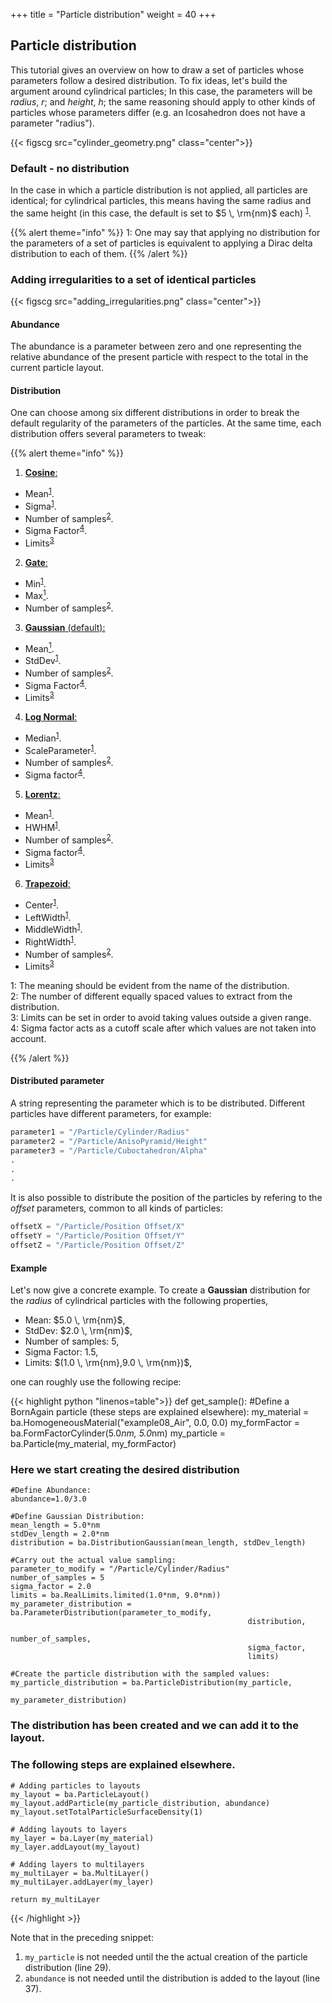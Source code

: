 +++
title = "Particle distribution"
weight = 40
+++

## Particle distribution

This tutorial gives an overview on how to draw a set of particles whose parameters 
follow a desired distribution.
To fix ideas, let's build the argument around cylindrical particles; 
In this case, the parameters will be *radius*, $r$; and *height*, $h$; the same reasoning 
should apply to other kinds of particles whose parameters differ 
(e.g. an Icosahedron does not have a parameter "radius").


{{< figscg src="cylinder_geometry.png" class="center">}}

### Default - no distribution

In the case in which a particle distribution is not applied, all particles 
are identical; for cylindrical particles, this means having the same radius 
and the same height (in this case, the default is set to $5 \, \rm{nm}$ each)
<sup>[1](#deltaDiracFootnote)</sup>.


{{% alert theme="info" %}}
<a name="deltaDiracFootnote">1</a>: One may say that applying no distribution for
the parameters of a set of particles is equivalent to applying a Dirac delta 
distribution to each of them.
{{% /alert %}}

### Adding irregularities to a set of identical particles

{{< figscg src="adding_irregularities.png" class="center">}}

#### Abundance

The abundance is a parameter between zero and one representing the relative 
abundance of the present particle with respect to the total in the 
current particle layout.

#### Distribution 
One can choose among six different distributions in order to break the default
regularity of the parameters of the particles. At the same time, each
distribution offers several parameters to tweak:

{{% alert theme="info" %}}

1. <a href="https://en.wikipedia.org/wiki/Raised_cosine_distribution" target="_blank">**Cosine**:</a> 
 - Mean<sup>[1](#evidentMeaning)</sup>.
 - Sigma<sup>[1](#evidentMeaning)</sup>.
 - Number of samples<sup>[2](#numberOfSamples)</sup>.
 - Sigma Factor<sup>[4](#sigmaFactor)</sup>.
 - Limits<sup>[3](#limits)</sup>
2. <a href="https://en.wikipedia.org/wiki/Discrete_uniform_distribution" target="_blank">**Gate**:</a> 
 - Min<sup>[1](#evidentMeaning)</sup>.
 - Max[<sup>1](#evidentMeaning)</sup>.
 - Number of samples<sup>[2](#numberOfSamples)</sup>.
3. <a href="https://en.wikipedia.org/wiki/Normal_distribution" target="_blank">**Gaussian** (default):</a> 
 - Mean[<sup>1](#evidentMeaning)</sup>.
 - StdDev<sup>[1](#evidentMeaning)</sup>.
 - Number of samples<sup>[2](#numberOfSamples)</sup>.
 - Sigma Factor<sup>[4](#sigmaFactor)</sup>.
 - Limits<sup>[3](#limits)</sup>
4. <a href="https://en.wikipedia.org/wiki/Log-normal_distribution" target="_blank">**Log Normal**:</a> 
 - Median<sup>[1](#evidentMeaning)</sup>.
 - ScaleParameter<sup>[1](#evidentMeaning)</sup>.
 - Number of samples<sup>[2](#numberOfSamples)</sup>.
 - Sigma factor<sup>[4](#sigmaFactor)</sup>.
5. <a href="https://en.wikipedia.org/wiki/Cauchy_distribution" target="_blank">**Lorentz**:</a> 
 - Mean<sup>[1](#evidentMeaning)</sup>.
 - HWHM<sup>[1](#evidentMeaning)</sup>.
 - Number of samples<sup>[2](#numberOfSamples)</sup>.
 - Sigma factor<sup>[4](#sigmaFactor)</sup>.
 - Limits<sup>[3](#limits)</sup>
6. <a href="https://en.wikipedia.org/wiki/Trapezoidal_distribution" target="_blank">**Trapezoid**:</a> 
 - Center<sup>[1](#evidentMeaning)</sup>.
 - LeftWidth<sup>[1](#evidentMeaning)</sup>.
 - MiddleWidth<sup>[1](#evidentMeaning)</sup>.
 - RightWidth<sup>[1](#evidentMeaning)</sup>.
 - Number of samples<sup>[2](#numberOfSamples)</sup>.
 - Limits<sup>[3](#limits)</sup>

<a name="evidentMeaning">1</a>: The meaning should be evident from the name of the distribution.  
<a name="numberOfSamples">2</a>: The number of different equally spaced values to extract from the distribution.  
<a name="limits">3</a>: Limits can be set in order to avoid taking values outside a given range.  
<a name="sigmaFactor">4</a>: Sigma factor acts as a cutoff scale after which values are not taken into account.  

{{% /alert %}}
#### Distributed parameter

A string representing the parameter which is to be distributed.
Different particles have different parameters, for example:

```python
parameter1 = "/Particle/Cylinder/Radius"
parameter2 = "/Particle/AnisoPyramid/Height"
parameter3 = "/Particle/Cuboctahedron/Alpha"
.
.
.
```

It is also possible to distribute the position of the particles by
refering to the *offset* parameters, common to all kinds of particles:

```python
offsetX = "/Particle/Position Offset/X"
offsetY = "/Particle/Position Offset/Y"
offsetZ = "/Particle/Position Offset/Z"
```

#### Example

Let's now give a concrete example. To create a **Gaussian** distribution for
the *radius* of cylindrical particles with the following properties,

   - Mean: $5.0 \, \rm{nm}$,
   - StdDev: $2.0 \, \rm{nm}$,
   - Number of samples: $5$,
   - Sigma Factor: $1.5$,
   - Limits: $(1.0 \, \rm{nm},9.0 \, \rm{nm})$,

one can roughly use the following recipe:

{{< highlight python "linenos=table">}}
def get_sample():
    #Define a BornAgain particle (these steps are explained elsewhere):
    my_material = ba.HomogeneousMaterial("example08_Air", 0.0, 0.0)
    my_formFactor = ba.FormFactorCylinder(5.0*nm, 5.0*nm)
    my_particle = ba.Particle(my_material, my_formFactor)
    
### Here we start creating the desired distribution ###

    #Define Abundance:
    abundance=1.0/3.0
    
    #Define Gaussian Distribution:
    mean_length = 5.0*nm
    stdDev_length = 2.0*nm
    distribution = ba.DistributionGaussian(mean_length, stdDev_length)
    
    #Carry out the actual value sampling:
    parameter_to_modify = "/Particle/Cylinder/Radius"
    number_of_samples = 5
    sigma_factor = 2.0
    limits = ba.RealLimits.limited(1.0*nm, 9.0*nm))
    my_parameter_distribution = ba.ParameterDistribution(parameter_to_modify, 
                                                         distribution, 
                                                         number_of_samples, 
                                                         sigma_factor, 
                                                         limits)
    
    #Create the particle distribution with the sampled values:
    my_particle_distribution = ba.ParticleDistribution(my_particle,
                                                       my_parameter_distribution)
    
### The distribution has been created and we can add it to the layout.
### The following steps are explained elsewhere.
    
    # Adding particles to layouts
    my_layout = ba.ParticleLayout()
    my_layout.addParticle(my_particle_distribution, abundance)
    my_layout.setTotalParticleSurfaceDensity(1)
    
    # Adding layouts to layers
    my_layer = ba.Layer(my_material)
    my_layer.addLayout(my_layout)
    
    # Adding layers to multilayers
    my_multiLayer = ba.MultiLayer()
    my_multiLayer.addLayer(my_layer)

    return my_multiLayer
{{< /highlight >}}

Note that in the preceding snippet:

1. `my_particle` is not needed until the the actual creation 
of the particle distribution (line 29).
2. `abundance` is not needed until the distribution is added to the layout (line 37).
